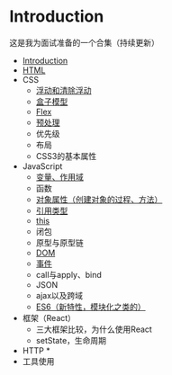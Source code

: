 # Introduction
这是我为面试准备的一个合集（持续更新）

* [Introduction](README.md)
* [HTML](./HTML/README,md)
* CSS
    * [浮动和清除浮动](./css/float.md)
    * [盒子模型](./css/box.md)
    * [Flex](./css/flex.md)
    * [预处理](./css/pretreatment.md)
    * 优先级
    * 布局
    * CSS3的基本属性
* JavaScript
    * [变量、作用域](./JavaScript/变量及其作用域.md)
    * 函数
    * [对象属性（创建对象的过程、方法）](./JavaScript/对象.md)
    * [引用类型](./JavaScript/引用类型.md)
    * [this](./JavaScript/this.md)
    * 闭包
    * 原型与原型链
    * [DOM](./JavaScript/DOM.md)
    * [事件](./JavaScript/事件.md)
    * call与apply、bind
    * JSON
    * ajax以及跨域
    * [ES6（新特性，模块化之类的）](./JavaScript/ES6.md)
* 框架（React）
    * 三大框架比较，为什么使用React
    * setState，生命周期
* HTTP
    * 
* 工具使用